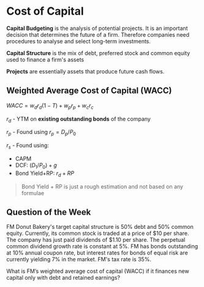# Cost of Capital

**Capital Budgeting** is the analysis of potential projects. It is an important decision that determines the future of a firm. Therefore companies need procedures to analyse and select long-term investments.

**Capital Structure** is the mix of debt, preferred stock and common equity used to finance a firm's assets

**Projects** are essentially assets that produce future cash flows.

## Weighted Average Cost of Capital (WACC)

$WACC = w_dr_d(1-T) + w_pr_p + w_cr_c$

$r_d$ - YTM on **existing outstanding bonds** of the company

$r_p$ - Found using  $r_p = D_p/P_0$

$r_s$ - Found using:
* CAPM
* DCF: $(D_1/P_0)+g$
* Bond Yield+RP: $r_d + RP$
> Bond Yield + RP is just a rough estimation and not based on any formulae


## Question of the Week

FM Donut Bakery's target capital structure is 50% debt and 50% common equity.
Currently, its common stock is traded at a price of $10 per share.
The company has just paid dividends of $1.10 per share.
The perpetual common dividend growth rate is constant at 5%.
FM has bonds outstanding at 10% annual coupon rate, but interest rates for bonds of equal risk are currently yielding 7% in the market.
FM's tax rate is 35%.

What is FM’s weighted average cost of capital (WACC) if it finances new capital only with debt and retained earnings?

